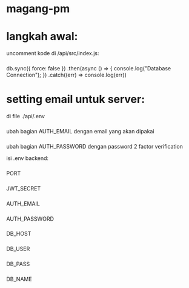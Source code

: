 # magang-pm

# langkah awal:
uncomment kode di /api/src/index.js:
###
db.sync({ force: false })
     .then(async () => {
         console.log("Database Connection");
     })
     .catch((err) => console.log(err))

# setting email untuk server:
di file ./api/.env 
###
ubah bagian AUTH_EMAIL dengan email yang akan dipakai
###
ubah bagian AUTH_PASSWORD dengan password 2 factor verification

isi .env backend:
###
PORT
###
JWT_SECRET
###
AUTH_EMAIL
###
AUTH_PASSWORD
###
DB_HOST
###
DB_USER
###
DB_PASS
###
DB_NAME
